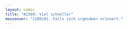 ```yaml
---
layout: comic
title: "#2369: Viel schneller"
mouseover: "1100101. Falls sich irgendwer erinnert."
---
```

